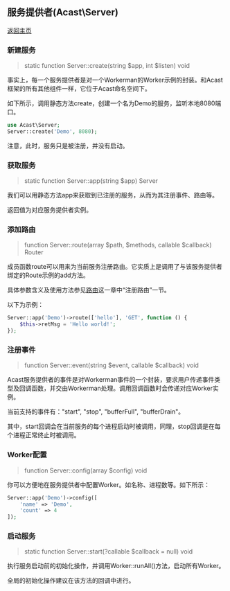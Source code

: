 ## 服务提供者(Acast\\Server)

[返回主页](../Readme.md)

### 新建服务

> static function Server::create(string $app, int $listen) void

事实上，每一个服务提供者是对一个Workerman的Worker示例的封装。和Acast框架的所有其他组件一样，它位于Acast命名空间下。

如下所示，调用静态方法create，创建一个名为Demo的服务，监听本地8080端口。

```php
use Acast\Server;
Server::create('Demo', 8080);
```

注意，此时，服务只是被注册，并没有启动。

### 获取服务

> static function Server::app(string $app) Server

我们可以用静态方法app来获取到已注册的服务，从而为其注册事件、路由等。

返回值为对应服务提供者实例。

### 添加路由

> function Server::route(array $path, $methods, callable $callback) Router

成员函数route可以用来为当前服务注册路由。它实质上是调用了与该服务提供者绑定的Route示例的add方法。

具体参数含义及使用方法参见[路由](Router.md)这一章中“注册路由”一节。

以下为示例：

```php
Server::app('Demo')->route(['hello'], 'GET', function () {
    $this->retMsg = 'Hello world!';
});
```

### 注册事件

> function Server::event(string $event, callable $callback) void

Acast服务提供者的事件是对Workerman事件的一个封装，要求用户传递事件类型及回调函数，并交由Workerman处理。调用回调函数时会传递对应Worker实例。

当前支持的事件有："start", "stop", "bufferFull", "bufferDrain"。

其中，start回调会在当前服务的每个进程启动时被调用，同理，stop回调是在每个进程正常终止时被调用。

### Worker配置

> function Server::config(array $config) void

你可以方便地在服务提供者中配置Worker。如名称、进程数等。如下所示：

```php
Server::app('Demo')->config([
    'name' => 'Demo',
    'count' => 4
]);
```

### 启动服务

> static function Server::start(?callable $callback = null) void

执行服务启动前的初始化操作，并调用Worker::runAll()方法，启动所有Worker。

全局的初始化操作建议在该方法的回调中进行。